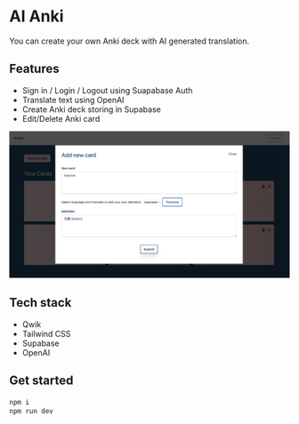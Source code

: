 # AI Anki

You can create your own Anki deck with AI generated translation.

## Features

- Sign in / Login / Logout using Suapabase Auth
- Translate text using OpenAI
- Create Anki deck storing in Supabase
- Edit/Delete Anki card

![demo](demo.png)

## Tech stack

- Qwik
- Tailwind CSS
- Supabase
- OpenAI

## Get started

```
npm i
npm run dev
```
